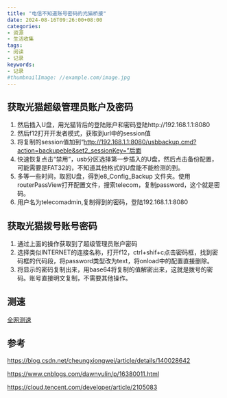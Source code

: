 ```yaml
---
title: "电信不知道账号密码的光猫桥接"
date: 2024-08-16T09:26:00+08:00
categories:
- 资源
- 生活收集
tags:
- 阅读
- 记录
keywords:
- 记录
#thumbnailImage: //example.com/image.jpg
---
```


<!--more-->

## 获取光猫超级管理员账户及密码
1. 然后插入U盘，用光猫背后的登陆账户和密码登陆http://192.168.1.1:8080
2. 然后f12打开开发者模式，获取到url中的session值
3. 将复制的session值加到“http://192.168.1.1:8080/usbbackup.cmd?action=backupeble&set2_sessionKey=”后面
4. 快速恢复点击“禁用”，usb分区选择第一步插入的U盘，然后点击备份配置，可能需要是FAT32的，不知道其他格式的U盘能不能检测的到。
5. 多等一些时间，取回U盘，得到e8_Config_Backup 文件夹。使用routerPassView打开配置文件，搜索telecom，复制password，这个就是密码。
6. 用户名为telecomadmin,复制得到的密码，登陆192.168.1.1:8080

## 获取光猫拨号账号密码
1. 通过上面的操作获取到了超级管理员账户密码
2. 选择类似INTERNET的连接名称，打开f12，ctrl+shif+c点击密码框，找到密码框的代码段，将password类型改为text，将onload中的配置直接删除。
3. 将显示的密码复制出来，用base64将复制的值解密出来，这就是拨号的密码。账号直接明文复制，不需要其他操作。

## 测速
[全网测速](https://github.com/ernisn/superspeed/blob/master/superspeed.sh)
## 参考
https://blog.csdn.net/cheungxiongwei/article/details/140028642

https://www.cnblogs.com/dawnyulin/p/16380011.html

https://cloud.tencent.com/developer/article/2105083
